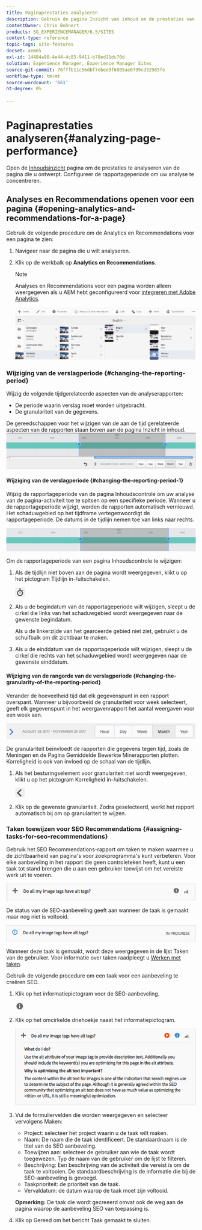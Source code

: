 ```yaml
---
title: Paginaprestaties analyseren
description: Gebruik de pagina Inzicht van inhoud om de prestaties van de pagina te analyseren die u ontwerpt
contentOwner: Chris Bohnert
products: SG_EXPERIENCEMANAGER/6.5/SITES
content-type: reference
topic-tags: site-features
docset: aem65
exl-id: 14484a90-4e44-4c85-9411-b78ed11dc70d
solution: Experience Manager, Experience Manager Sites
source-git-commit: 76fffb11c56dbf7ebee9f6805ae0799cd32985fe
workflow-type: tm+mt
source-wordcount: '661'
ht-degree: 0%

---
```


# Paginaprestaties analyseren{#analyzing-page-performance}

Open de [Inhoudsinzicht](/help/sites-authoring/content-insights.md) pagina om de prestaties te analyseren van de pagina die u ontwerpt. Configureer de rapportageperiode om uw analyse te concentreren.

## Analyses en Recommendations openen voor een pagina {#opening-analytics-and-recommendations-for-a-page}

Gebruik de volgende procedure om de Analytics en Recommendations voor een pagina te zien:

1. Navigeer naar de pagina die u wilt analyseren.
1. Klik op de werkbalk op **Analytics en Recommendations**.

   >[!NOTE]
   >
   >Analyses en Recommendations voor een pagina worden alleen weergegeven als u AEM hebt geconfigureerd voor [integreren met Adobe Analytics](/help/sites-administering/adobeanalytics-connect.md).

   ![screen-shot_2019-03-05at115319](assets/screen-shot_2019-03-05at115319.png)

### Wijziging van de verslagperiode {#changing-the-reporting-period}

Wijzig de volgende tijdgerelateerde aspecten van de analyserapporten:

* De periode waarin verslag moet worden uitgebracht.
* De granulariteit van de gegevens.

De gereedschappen voor het wijzigen van de aan de tijd gerelateerde aspecten van de rapporten staan boven aan de pagina Inzicht in inhoud. ![chlimage_1-126](assets/chlimage_1-126.png)

#### Wijziging van de verslagperiode {#changing-the-reporting-period-1}

Wijzig de rapportageperiode van de pagina Inhoudscontrole om uw analyse van de pagina-activiteit toe te spitsen op een specifieke periode. Wanneer u de rapportageperiode wijzigt, worden de rapporten automatisch vernieuwd. Het schaduwgebied op het tijdframe vertegenwoordigt de rapportageperiode. De datums in de tijdlijn nemen toe van links naar rechts.

![chlimage_1-127](assets/chlimage_1-127.png)

Om de rapportageperiode van een pagina Inhoudscontrole te wijzigen:

1. Als de tijdlijn niet boven aan de pagina wordt weergegeven, klikt u op het pictogram Tijdlijn in-/uitschakelen.

   ![Tijdschema in-/uitschakelen](do-not-localize/chlimage_1-22.png)

1. Als u de begindatum van de rapportageperiode wilt wijzigen, sleept u de cirkel die links van het schaduwgebied wordt weergegeven naar de gewenste begindatum.

   Als u de linkerzijde van het gearceerde gebied niet ziet, gebruikt u de schuifbalk om dit zichtbaar te maken.

1. Als u de einddatum van de rapportageperiode wilt wijzigen, sleept u de cirkel die rechts van het schaduwgebied wordt weergegeven naar de gewenste einddatum.

#### Wijziging van de rangorde van de verslagperiode {#changing-the-granularity-of-the-reporting-period}

Verander de hoeveelheid tijd dat elk gegevenspunt in een rapport overspant. Wanneer u bijvoorbeeld de granulariteit voor week selecteert, geeft elk gegevenspunt in het weergavenrapport het aantal weergaven voor een week aan.

![screen_shot_2017-11-29at141001](assets/screen_shot_2017-11-29at141001.png)

De granulariteit beïnvloedt de rapporten die gegevens tegen tijd, zoals de Meningen en de Pagina Gemiddelde Bewerkte Minerapporten plotten. Korreligheid is ook van invloed op de schaal van de tijdlijn.

1. Als het besturingselement voor granulariteit niet wordt weergegeven, klikt u op het pictogram Korreligheid in-/uitschakelen.

   ![chlimage_1-128](assets/chlimage_1-128.png)

1. Klik op de gewenste granulariteit. Zodra geselecteerd, werkt het rapport automatisch bij om op granulariteit te wijzen.

### Taken toewijzen voor SEO Recommendations {#assigning-tasks-for-seo-recommendations}

Gebruik het SEO Recommendations-rapport om taken te maken waarmee u de zichtbaarheid van pagina&#39;s voor zoekprogramma&#39;s kunt verbeteren. Voor elke aanbeveling in het rapport die geen controleteken heeft, kunt u een taak tot stand brengen die u aan een gebruiker toewijst om het vereiste werk uit te voeren.

![chlimage_1-129](assets/chlimage_1-129.png)

De status van de SEO-aanbeveling geeft aan wanneer de taak is gemaakt maar nog niet is voltooid.

![chlimage_1-130](assets/chlimage_1-130.png)

Wanneer deze taak is gemaakt, wordt deze weergegeven in de lijst Taken van de gebruiker. Voor informatie over taken raadpleegt u [Werken met taken](/help/sites-authoring/task-content.md).

Gebruik de volgende procedure om een taak voor een aanbeveling te creëren SEO.

1. Klik op het informatiepictogram voor de SEO-aanbeveling.

   ![Onformatiepictogram](do-not-localize/chlimage_1-23.png)

1. Klik op het omcirkelde driehoekje naast het informatiepictogram.

   ![chlimage_1-131](assets/chlimage_1-131.png)

1. Vul de formuliervelden die worden weergegeven en selecteer vervolgens Maken:

   * Project: selecteer het project waarin u de taak wilt maken.
   * Naam: De naam die de taak identificeert. De standaardnaam is de titel van de SEO aanbeveling.
   * Toewijzen aan: selecteer de gebruiker aan wie de taak wordt toegewezen. Typ de naam van de gebruiker om de lijst te filteren.
   * Beschrijving: Een beschrijving van de activiteit die vereist is om de taak te voltooien. De standaardbeschrijving is de informatie die bij de SEO-aanbeveling is gevoegd.
   * Taakprioriteit: de prioriteit van de taak.
   * Vervaldatum: de datum waarop de taak moet zijn voltooid.

   **Opmerking:** De taak die wordt gecreeerd omvat ook de weg aan de pagina waarop de aanbeveling SEO van toepassing is.

1. Klik op Gereed om het bericht Taak gemaakt te sluiten.
